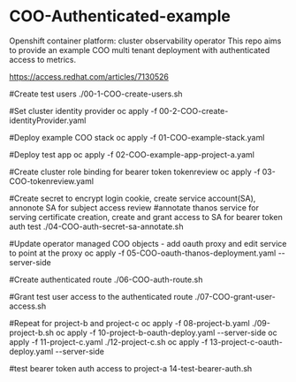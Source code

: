 # COO-Authenticated-example

Openshift container platform: cluster observability operator
This repo aims to provide an example COO multi tenant deployment with authenticated access to metrics.

https://access.redhat.com/articles/7130526 

#Create test users
./00-1-COO-create-users.sh

#Set cluster identity provider
oc apply -f 00-2-COO-create-identityProvider.yaml

#Deploy example COO stack
oc apply -f 01-COO-example-stack.yaml

#Deploy test app
oc apply -f 02-COO-example-app-project-a.yaml  

#Create cluster role binding for bearer token tokenreview
oc apply -f 03-COO-tokenreview.yaml 

#Create secret to encrypt login cookie, create service account(SA), annonote SA for subject access review 
#annotate thanos service for serving certificate creation, create and grant access to SA for bearer token auth test
./04-COO-auth-secret-sa-annotate.sh 

#Update operator managed COO objects - add oauth proxy and edit service to point at the proxy
oc apply -f 05-COO-oauth-thanos-deployment.yaml --server-side

#Create authenticated route
./06-COO-auth-route.sh

#Grant test user access to the authenticated route
./07-COO-grant-user-access.sh

#Repeat for project-b and project-c
oc apply -f 08-project-b.yaml
./09-project-b.sh
oc apply -f 10-project-b-oauth-deploy.yaml --server-side
oc apply -f 11-project-c.yaml
./12-project-c.sh
oc apply -f 13-project-c-oauth-deploy.yaml --server-side

#test bearer token auth access to project-a
14-test-bearer-auth.sh
